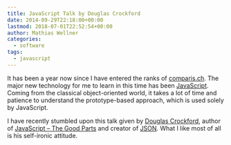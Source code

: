 ```yaml
---
title: JavaScript Talk by Douglas Crockford
date: 2014-09-29T22:18:00+00:00
lastmod: 2018-07-01T22:52:54+00:00
author: Mathias Wellner
categories:
  - software
tags:
  - javascript
---
```

It has been a year now since I have entered the ranks of <a href="http://www.comparis.ch" title="comparis.ch" target="_blank">comparis.ch</a>. The major new technology for me to learn in this time has been <a href="http://en.wikipedia.org/wiki/JavaScript" title="Wikipedia - JavaScript" target="_blank">JavaScript</a>. Coming from the classical object-oriented world, it takes a lot of time and patience to understand the prototype-based approach, which is used solely by JavaScript. 
<!--more-->

I have recently stumbled upon this talk given by <a href="http://en.wikipedia.org/wiki/Douglas_Crockford" title="Wikipedia - Douglas Crockford" target="_blank">Douglas Crockford</a>, author of <a href="http://shop.oreilly.com/product/9780596517748.do" title="JavaScript - The Good Parts" target="_blank">JavaScript &#8211; The Good Parts</a> and creator of <a href="http://en.wikipedia.org/wiki/JSON" title="Wikipedia - JSON" target="_blank">JSON</a>. What I like most of all is his self-ironic attitude. 
